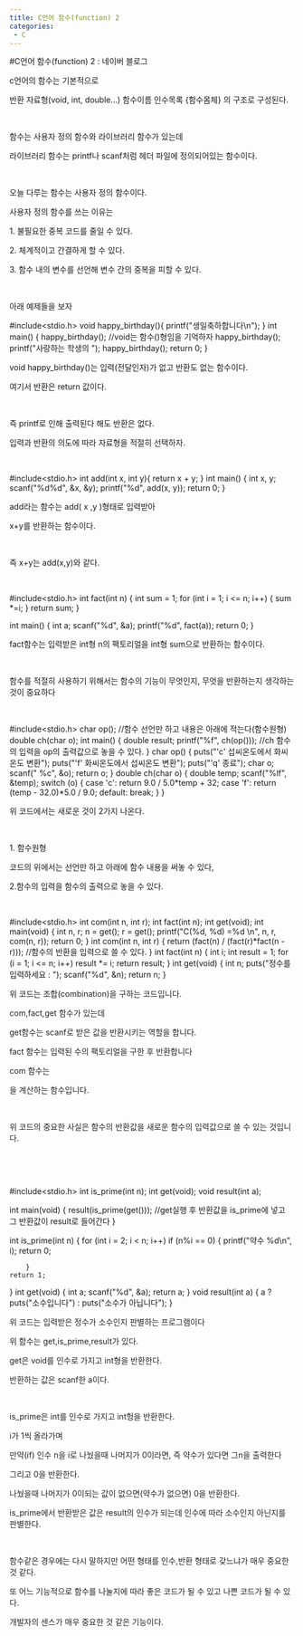 ```yaml
---
title: C언어 함수(function) 2
categories:
 - C
---
```

#C언어 함수(function) 2 : 네이버 블로그
<div class="wrap_rabbit pcol2 _param(1) _postViewArea221521725259" id="post-view221521725259">
<!-- Rabbit HTML --><div class="se-viewer se-theme-default" lang="ko-KR">
<!-- SE_DOC_HEADER_END -->
<div class="se-main-container">
<div class="se-component se-text se-l-default" id="SE-40f8aa43-851d-40f7-97e6-4f924681ab81">
<div class="se-component-content">
<div class="se-section se-section-text se-l-default">
<div class="se-module se-module-text"><!-- SE-TEXT { --><p class="se-text-paragraph se-text-paragraph-align-" id="SE-085d00d3-4c28-4364-8ea4-b9878ce1520c" style=""><span class="se-fs- se-ff-" id="SE-e8a9f48e-c1ee-48e5-9f64-e03c35a3397c" style="">c언어의 함수는 기본적으로</span></p><!-- } SE-TEXT --><!-- SE-TEXT { --><p class="se-text-paragraph se-text-paragraph-align-" id="SE-f1f91a76-75b7-4289-9dd7-c4764074ab36" style=""><span class="se-fs- se-ff-" id="SE-ed082aa0-17f8-468d-80a7-a1785a5a57f3" style="">반환 자료형(void, int, double...) 함수이름 인수목록 {함수몸체} 의 구조로 구성된다.</span></p><!-- } SE-TEXT --><!-- SE-TEXT { --><p class="se-text-paragraph se-text-paragraph-align-" id="SE-7d68cab0-6d95-4603-8e5e-08daf0306646" style=""><span class="se-fs- se-ff-" id="SE-544d358a-0302-4203-a033-971f6376416a" style="">​</span></p><!-- } SE-TEXT --><!-- SE-TEXT { --><p class="se-text-paragraph se-text-paragraph-align-" id="SE-adfabbfa-ab41-4c7a-a23a-7b52ffe42699" style=""><span class="se-fs- se-ff-" id="SE-d5415402-3fb9-4ea6-9a28-97677032494f" style="">함수는 사용자 정의 함수와 라이브러리 함수가 있는데</span></p><!-- } SE-TEXT --><!-- SE-TEXT { --><p class="se-text-paragraph se-text-paragraph-align-" id="SE-09928420-15c8-4db6-a0f1-4090778af87f" style=""><span class="se-fs- se-ff-" id="SE-171c0327-2e01-42d9-b8a7-bff160ba18ae" style="">라이브러리 함수는 printf나 scanf처럼 헤더 파일에 정의되어있는 함수이다.</span></p><!-- } SE-TEXT --><!-- SE-TEXT { --><p class="se-text-paragraph se-text-paragraph-align-" id="SE-23143dcc-b414-4e15-8503-c09d0de57e3a" style=""><span class="se-fs- se-ff-" id="SE-87dab270-7bc1-4ede-9ee5-f61389052fc4" style="">​</span></p><!-- } SE-TEXT --><!-- SE-TEXT { --><p class="se-text-paragraph se-text-paragraph-align-" id="SE-8262fb68-34b3-4aad-9824-83f061c33bbf" style=""><span class="se-fs- se-ff-" id="SE-d96a86c9-ee25-4ceb-a0ea-d4f0438f16ad" style="">오늘 다루는 함수는 사용자 정의 함수이다.</span></p><!-- } SE-TEXT --><!-- SE-TEXT { --><p class="se-text-paragraph se-text-paragraph-align-" id="SE-a5296187-08b0-43a4-a64f-46af79ce95ec" style=""><span class="se-fs- se-ff-" id="SE-6f2607ba-e9c5-493a-a2cd-52ca068ce9aa" style="">사용자 정의 함수를 쓰는 이유는</span></p><!-- } SE-TEXT --><!-- SE-TEXT { --><p class="se-text-paragraph se-text-paragraph-align-" id="SE-4b0ee6e3-4d12-4f96-8fd3-f117fa27e023" style=""><span class="se-fs- se-ff-" id="SE-1d4e7a40-8384-4542-8100-cb748ddaf9fb" style="">1. 불필요한 중복 코드를 줄일 수 있다.</span></p><!-- } SE-TEXT --><!-- SE-TEXT { --><p class="se-text-paragraph se-text-paragraph-align-" id="SE-60417a28-e62c-4a5b-ba69-b74f726ad3ad" style=""><span class="se-fs- se-ff-" id="SE-6c507642-0643-4f95-902e-197d18482bab" style="">2. 체계적이고 간결하게 할 수 있다.</span></p><!-- } SE-TEXT --><!-- SE-TEXT { --><p class="se-text-paragraph se-text-paragraph-align-" id="SE-280bfa73-0252-4005-9ece-5c7425aee9e5" style=""><span class="se-fs- se-ff-" id="SE-46edf725-ff5e-44b9-9259-cdfd08d1b1ef" style="">3. 함수 내의 변수를 선언해 변수 간의 중복을 피할 수 있다.</span></p><!-- } SE-TEXT --><!-- SE-TEXT { --><p class="se-text-paragraph se-text-paragraph-align-" id="SE-b0c63f4d-f823-415c-ba93-77bb7e181d3c" style=""><span class="se-fs- se-ff-" id="SE-6add96dc-f4e6-441a-bb25-164234d2e9ff" style="">​</span></p><!-- } SE-TEXT --><!-- SE-TEXT { --><p class="se-text-paragraph se-text-paragraph-align-" id="SE-d9cf5ea6-11ae-4a96-ad36-d4d175b62ac2" style=""><span class="se-fs- se-ff-" id="SE-93ec9695-cd1c-4900-aa50-2109bd147bbb" style="">아래 예제들을 보자</span></p><!-- } SE-TEXT --></div>
</div>
</div>
</div> <div class="se-component se-code se-l-default" id="SE-efca9aa8-1c28-4ab0-8f0c-109e75b8ec01">
<div class="se-component-content">
<div class="se-section se-section-code se-l-default">
<div class="se-module se-module-code se-fs-fs13">
<div class="se-code-source">
<div class="__se_code_view language-javascript">#include&lt;stdio.h&gt;
void happy_birthday(){
	printf("생일축하합니다\n");
}
int main() {
	happy_birthday(); //void는 함수()형임을 기억하자
	happy_birthday();
	printf("사랑하는 학생의 ");
	happy_birthday();
	return 0;
}</div>
</div>
</div>
</div>
</div>
<script class="__se_module_data" data-module='{"type":"v2_code", "id" : "SE-efca9aa8-1c28-4ab0-8f0c-109e75b8ec01"}' type="text/data"></script>
</div> <div class="se-component se-text se-l-default" id="SE-ed6c3c1b-941a-4ae4-b2c4-79264c991d29">
<div class="se-component-content">
<div class="se-section se-section-text se-l-default">
<div class="se-module se-module-text"><!-- SE-TEXT { --><p class="se-text-paragraph se-text-paragraph-align-" id="SE-f29bb2dc-0570-4d68-9a56-652fa389f645" style=""><span class="se-fs- se-ff-" id="SE-a9f4f462-dca9-4777-adc5-7cb2c0333880" style="">void happy_birthday()는 입력(전달인자)가 없고 반환도 없는 함수이다.</span></p><!-- } SE-TEXT --><!-- SE-TEXT { --><p class="se-text-paragraph se-text-paragraph-align-" id="SE-95101baf-f55d-43ce-8cb7-d7e55ddd6ed1" style=""><span class="se-fs- se-ff-" id="SE-e3685d96-3615-4865-a2f8-f860c4f88f11" style="">여기서 반환은 return 값이다.</span></p><!-- } SE-TEXT --><!-- SE-TEXT { --><p class="se-text-paragraph se-text-paragraph-align-" id="SE-ef91af2b-7f5f-4939-868c-9501002594da" style=""><span class="se-fs- se-ff-" id="SE-c00d2b37-2f39-42b7-b89e-ff8d0b98cc28" style="">​</span></p><!-- } SE-TEXT --><!-- SE-TEXT { --><p class="se-text-paragraph se-text-paragraph-align-" id="SE-8bc650b4-a0dd-4578-ac51-71bdbfe5d2a5" style=""><span class="se-fs- se-ff-" id="SE-9b05c26c-0330-46ff-8fd0-29554db926b0" style="">즉 printf로 인해 출력된다 해도 반환은 없다.</span></p><!-- } SE-TEXT --><!-- SE-TEXT { --><p class="se-text-paragraph se-text-paragraph-align-" id="SE-d2476c82-d186-4d25-829b-199bcc88ee8e" style=""><span class="se-fs- se-ff-" id="SE-c864465a-f3d1-4c85-b45f-307673231ca7" style="">입력과 반환의 의도에 따라 자료형을 적절히 선택하자.</span></p><!-- } SE-TEXT --><!-- SE-TEXT { --><p class="se-text-paragraph se-text-paragraph-align-" id="SE-6a106cfb-1714-4fe7-9012-116c40f2c31e" style=""><span class="se-fs- se-ff-" id="SE-7b20d9db-8af5-4ec6-ac47-942c0add24f6" style="">​</span></p><!-- } SE-TEXT --></div>
</div>
</div>
</div> <div class="se-component se-code se-l-default" id="SE-2df2a1fe-d732-44e8-9634-2e38d90cb92f">
<div class="se-component-content">
<div class="se-section se-section-code se-l-default">
<div class="se-module se-module-code se-fs-fs13">
<div class="se-code-source">
<div class="__se_code_view language-javascript">#include&lt;stdio.h&gt;
int add(int x, int y){
	return x + y;
}
int main() {
	int x, y;
	scanf("%d%d", &amp;x, &amp;y);
	printf("%d", add(x, y));
	return 0;
}
</div>
</div>
</div>
</div>
</div>
<script class="__se_module_data" data-module='{"type":"v2_code", "id" : "SE-2df2a1fe-d732-44e8-9634-2e38d90cb92f"}' type="text/data"></script>
</div> <div class="se-component se-text se-l-default" id="SE-564736fc-556f-4f89-a2a1-1e8f7b29697f">
<div class="se-component-content">
<div class="se-section se-section-text se-l-default">
<div class="se-module se-module-text"><!-- SE-TEXT { --><p class="se-text-paragraph se-text-paragraph-align-" id="SE-badff828-4dfc-4f0d-95f4-83693ad4e9d8" style=""><span class="se-fs- se-ff-" id="SE-42298666-7089-40e1-b58b-76734f8bc058" style="">add라는 함수는 add(  x ,y  )형태로 입력받아</span></p><!-- } SE-TEXT --><!-- SE-TEXT { --><p class="se-text-paragraph se-text-paragraph-align-" id="SE-cb7be066-0e5d-4b9d-b861-cf3e50bdc654" style=""><span class="se-fs- se-ff-" id="SE-555fef95-88b4-4ada-90e7-a1412c41cf18" style="">x+y를 반환하는 함수이다.</span></p><!-- } SE-TEXT --><!-- SE-TEXT { --><p class="se-text-paragraph se-text-paragraph-align-" id="SE-4d2c4f08-2d3d-4644-99c7-aaaebbfdae7e" style=""><span class="se-fs- se-ff-" id="SE-ed5af18f-fccc-44c6-9948-7c4dc6d78c68" style="">​</span></p><!-- } SE-TEXT --><!-- SE-TEXT { --><p class="se-text-paragraph se-text-paragraph-align-" id="SE-a604a049-3a2b-4945-9ccc-51546916d8c2" style=""><span class="se-fs- se-ff-" id="SE-c35d88a2-5b22-41fd-afcb-ab0573a76844" style="">즉 x+y는 add(x,y)와 같다.</span></p><!-- } SE-TEXT --><!-- SE-TEXT { --><p class="se-text-paragraph se-text-paragraph-align-" id="SE-6c34d3fb-a7aa-4b87-9e0d-8e58be283762" style=""><span class="se-fs- se-ff-" id="SE-4014a909-47df-40e2-b896-52d37ef14b3f" style="">​</span></p><!-- } SE-TEXT --></div>
</div>
</div>
</div> <div class="se-component se-code se-l-default" id="SE-e5e19a3f-7627-42da-a5e7-e882a7fb0487">
<div class="se-component-content">
<div class="se-section se-section-code se-l-default">
<div class="se-module se-module-code se-fs-fs13">
<div class="se-code-source">
<div class="__se_code_view language-javascript">#include&lt;stdio.h&gt;
int fact(int n) {
	int sum = 1;
	for (int i = 1; i &lt;= n; i++)
	{
		sum *=i;
	}
	return sum;
}

int main() {
	int a;
	scanf("%d", &amp;a);
	printf("%d", fact(a));
	return 0;
}</div>
</div>
</div>
</div>
</div>
<script class="__se_module_data" data-module='{"type":"v2_code", "id" : "SE-e5e19a3f-7627-42da-a5e7-e882a7fb0487"}' type="text/data"></script>
</div> <div class="se-component se-text se-l-default" id="SE-2fea5cb8-a669-4161-a713-26e6746e2797">
<div class="se-component-content">
<div class="se-section se-section-text se-l-default">
<div class="se-module se-module-text"><!-- SE-TEXT { --><p class="se-text-paragraph se-text-paragraph-align-" id="SE-afbc84a2-761f-4801-b8b9-80b2563a2d28" style=""><span class="se-fs- se-ff-" id="SE-c626f63e-d8dd-4da4-a9e8-888c5de10489" style="">fact함수는 입력받은 int형 n의 팩토리얼을 int형 sum으로 반환하는 함수이다.</span></p><!-- } SE-TEXT --><!-- SE-TEXT { --><p class="se-text-paragraph se-text-paragraph-align-" id="SE-9364e211-f3a1-48c1-886a-089ac0cb3da7" style=""><span class="se-fs- se-ff-" id="SE-f0ccc8c3-8de4-4c1b-a656-942eb57932f3" style="">​</span></p><!-- } SE-TEXT --><!-- SE-TEXT { --><p class="se-text-paragraph se-text-paragraph-align-" id="SE-ae9e630e-5805-4c51-a433-23c768132a0f" style=""><span class="se-fs- se-ff-" id="SE-b7fe2ece-3db1-42df-a9bc-f4dea572dd45" style="">함수를 적절히 사용하기 위해서는 함수의 기능이 무엇인지, 무엇을 반환하는지 생각하는 것이 중요하다</span></p><!-- } SE-TEXT --><!-- SE-TEXT { --><p class="se-text-paragraph se-text-paragraph-align-" id="SE-dcf7f40b-26f4-4fdd-8739-f90ff49de57e" style=""><span class="se-fs- se-ff-" id="SE-4d436ef3-2e38-4363-b67d-6e7c82c00b5d" style="">​</span></p><!-- } SE-TEXT --></div>
</div>
</div>
</div> <div class="se-component se-code se-l-default" id="SE-b623d0ab-8eb0-477e-9acb-80dc3226140c">
<div class="se-component-content">
<div class="se-section se-section-code se-l-default">
<div class="se-module se-module-code se-fs-fs13">
<div class="se-code-source">
<div class="__se_code_view language-javascript">#include&lt;stdio.h&gt;
char op(); //함수 선언만 하고 내용은 아래에 적는다(함수원형)
double ch(char o);
int main() {
	double result;
	printf("%f", ch(op())); //ch 함수의 입력을 op의 출력값으로 놓을 수 있다.
}
char op() {
	puts("'c' 섭씨온도에서 화씨온도 변환");
	puts("'f' 화씨온도에서 섭씨온도 변환");
	puts("'q' 종료");
	char o;
	scanf(" %c", &amp;o);
	return o;
}
double ch(char o) {
	double temp;
	scanf("%lf", &amp;temp);
	switch (o)
	{
	case 'c':
		return 9.0 / 5.0*temp + 32;
	case 'f':
		return (temp - 32.0)*5.0 / 9.0;
	default:
		break;
	}
}</div>
</div>
</div>
</div>
</div>
<script class="__se_module_data" data-module='{"type":"v2_code", "id" : "SE-b623d0ab-8eb0-477e-9acb-80dc3226140c"}' type="text/data"></script>
</div> <div class="se-component se-text se-l-default" id="SE-2ce65db5-27f8-4410-899c-71f7d13896f0">
<div class="se-component-content">
<div class="se-section se-section-text se-l-default">
<div class="se-module se-module-text"><!-- SE-TEXT { --><p class="se-text-paragraph se-text-paragraph-align-" id="SE-af21fd06-7dbf-4203-a528-0e1aebfb3910" style=""><span class="se-fs- se-ff-" id="SE-6fa359d4-e81b-4248-84d6-83f0f93eb7a7" style="">위 코드에서는 새로운 것이 2가지 나온다.</span></p><!-- } SE-TEXT --><!-- SE-TEXT { --><p class="se-text-paragraph se-text-paragraph-align-" id="SE-126f0894-8ed7-4458-94d5-ab98d832dafa" style=""><span class="se-fs- se-ff-" id="SE-936cec60-8f8c-420f-99e0-3dd88ae61029" style="">​</span></p><!-- } SE-TEXT --><!-- SE-TEXT { --><p class="se-text-paragraph se-text-paragraph-align-" id="SE-abaf4865-df28-4559-baad-2fc466880510" style=""><span class="se-fs- se-ff-" id="SE-ae4afb17-0c53-4f3c-960a-d415707c686a" style="">1. 함수원형</span></p><!-- } SE-TEXT --><!-- SE-TEXT { --><p class="se-text-paragraph se-text-paragraph-align-" id="SE-991b1e63-d21e-42ce-b637-3d069ec5abee" style=""><span class="se-fs- se-ff-" id="SE-efe9619e-6e81-4904-9d5d-e8ed601f31a8" style="">코드의 위에서는 선언만 하고 아래에 함수 내용을 써놓 수 있다,</span></p><!-- } SE-TEXT --><!-- SE-TEXT { --><p class="se-text-paragraph se-text-paragraph-align-" id="SE-272fca51-3f86-41c9-a125-08893308d431" style=""><span class="se-fs- se-ff-" id="SE-6024828a-7307-434d-a862-34af0365066b" style="">2.함수의 입력을 함수의 출력으로 놓을 수 있다.</span></p><!-- } SE-TEXT --><!-- SE-TEXT { --><p class="se-text-paragraph se-text-paragraph-align-" id="SE-2db862dc-2303-4424-9d67-b84f6cfece24" style=""><span class="se-fs- se-ff-" id="SE-de60a6e2-113b-452c-af75-4e7d638843b5" style="">​</span></p><!-- } SE-TEXT --></div>
</div>
</div>
</div> <div class="se-component se-code se-l-default" id="SE-48e92331-5d9e-4529-b7b9-a41290afe8d1">
<div class="se-component-content">
<div class="se-section se-section-code se-l-default">
<div class="se-module se-module-code se-fs-fs13">
<div class="se-code-source">
<div class="__se_code_view language-javascript">#include&lt;stdio.h&gt;
int com(int n, int r);
int fact(int n);
int get(void);
int main(void) {
	int n, r;
	n = get();
	r = get();
	printf("C(%d, %d) =%d \n", n, r, com(n, r));
	return 0;
}
int com(int n, int r) {
	return (fact(n) / (fact(r)*fact(n - r))); //함수의 반환을 입력으로 쓸 수 있다.
}
int fact(int n) {
	int i;
	int result = 1;
	for (i = 1; i &lt;= n; i++)
		result *= i;
	return result;
}
int get(void) {
	int n;
	puts("정수를 입력하세요 : ");
	scanf("%d", &amp;n);
	return n;
}</div>
</div>
</div>
</div>
</div>
<script class="__se_module_data" data-module='{"type":"v2_code", "id" : "SE-48e92331-5d9e-4529-b7b9-a41290afe8d1"}' type="text/data"></script>
</div> <div class="se-component se-text se-l-default" id="SE-ac24ae00-4349-46ec-bb9b-ea93b56db870">
<div class="se-component-content">
<div class="se-section se-section-text se-l-default">
<div class="se-module se-module-text"><!-- SE-TEXT { --><p class="se-text-paragraph se-text-paragraph-align-" id="SE-978e1e81-5afb-4e94-b10a-7279e0e29c09" style=""><span class="se-fs- se-ff-" id="SE-a60854cf-c5e3-4c56-bdcc-08218d624aa3" style="">위 코드는 조합(</span><span class="se-fs-fs16 se-ff-system se-style-unset" id="SE-d135e086-3c2a-4947-977f-c8edddb12929" style="color:#222222;background-color:#ffffff;">combination)을 구하는 코드입니다.</span></p><!-- } SE-TEXT --><!-- SE-TEXT { --><p class="se-text-paragraph se-text-paragraph-align-" id="SE-2c1a95dc-862e-4aee-a88d-87f443fb8600" style=""><span class="se-fs-fs16 se-ff-system se-style-unset" id="SE-a2dd5d77-29a7-4b57-b5a6-54e73efff8fc" style="color:#222222;background-color:#ffffff;">com,fact,get 함수가 있는데</span></p><!-- } SE-TEXT --><!-- SE-TEXT { --><p class="se-text-paragraph se-text-paragraph-align-" id="SE-267c4992-eaee-470c-85ab-d2c46d261d65" style=""><span class="se-fs-fs16 se-ff-system se-style-unset" id="SE-f48dd903-900e-47ec-85fd-c05aa05c85e8" style="color:#222222;background-color:#ffffff;">get함수는 scanf로 받은 값을 반환시키는 역할을 합니다.</span></p><!-- } SE-TEXT --><!-- SE-TEXT { --><p class="se-text-paragraph se-text-paragraph-align-" id="SE-b5e423e1-9d61-4185-8f13-d4264185bb4d" style=""><span class="se-fs-fs16 se-ff-system se-style-unset" id="SE-a2f0bc31-336a-42a5-87c1-cd4c68ff1431" style="color:#222222;background-color:#ffffff;">fact 함수는 입력된 수의 팩토리얼을 구한 후 반환합니다</span></p><!-- } SE-TEXT --><!-- SE-TEXT { --><p class="se-text-paragraph se-text-paragraph-align-" id="SE-bc6bccba-a73a-4ac9-a1e4-f731345542ce" style=""><span class="se-fs-fs16 se-ff-system se-style-unset" id="SE-44cca4dc-41cc-4738-b5c7-3fd202d46426" style="color:#222222;background-color:#ffffff;">com 함수는 </span></p><!-- } SE-TEXT --></div>
</div>
</div>
</div> <div class="se-component se-formula se-l-default" id="SE-e91336b2-e9c0-4da4-b9e2-8ce6509bf887">
<div class="se-component-content">
<div class="se-section se-section-formula se-l-default se-section-align-">
<div class="se-module se-module-formula __se_formula"></div>
</div>
</div>
<script class="__se_module_data" data-module='{"type":"v2_formula", "id" :"SE-e91336b2-e9c0-4da4-b9e2-8ce6509bf887", "data" : { "fontSizeCode" : "fs15", "html": "\u003Cdiv class=\"lama-viewer\" style=\"font-size: 15px;\"\u003E\u003Cdiv class=\"mq-math-mode-wrapper\"\u003E\u003Cdiv class=\"mq-math-mode\" style=\"display: block;\"\u003E\u003Cspan class=\"mq-selectable\"\u003E$\\frac{n!}{r!\\left(n-r\\right)!}$\u003C/span\u003E\u003Cspan class=\"mq-root-block mq-hasCursor\"\u003E\u003Cspan class=\"mq-fraction mq-non-leaf\"\u003E\u003Cspan class=\"mq-numerator\"\u003E\u003Cvar\u003En\u003C/var\u003E\u003Cspan\u003E!\u003C/span\u003E\u003C/span\u003E\u003Cspan class=\"mq-divider\"\u003E\u003C/span\u003E\u003Cspan class=\"mq-denominator\"\u003E\u003Cvar\u003Er\u003C/var\u003E\u003Cspan\u003E!\u003C/span\u003E\u003Cspan class=\"mq-non-leaf\"\u003E\u003Cspan class=\"mq-scaled mq-paren\" style=\"transform: scale(0.993237, 1.15942);\"\u003E(\u003C/span\u003E\u003Cspan class=\"mq-non-leaf\"\u003E\u003Cvar\u003En\u003C/var\u003E\u003Cspan class=\"mq-binary-operator\"\u003E−\u003C/span\u003E\u003Cvar\u003Er\u003C/var\u003E\u003C/span\u003E\u003Cspan class=\"mq-scaled mq-paren\" style=\"transform: scale(0.993237, 1.15942);\"\u003E)\u003C/span\u003E\u003C/span\u003E\u003Cspan\u003E!\u003C/span\u003E\u003C/span\u003E\u003Cspan style=\"display:inline-block;width:0\"\u003E​\u003C/span\u003E\u003C/span\u003E\u003Cspan class=\"mq-cursor\"\u003E​\u003C/span\u003E\u003C/span\u003E\u003C/div\u003E\u003C/div\u003E\u003C/div\u003E", "thumbnail" : {"@ctype":"thumbnail","src":"https://blogfiles.pstatic.net/MjAxOTA0MjRfMTM5/MDAxNTU2MDk2NzE1NDA2.4GAoOwqwU_WJRRuG_x7xX9OIFt_I1InLcFe1OlOiRtwg.v8OI4c7qfzofO5D5Ok0OJMaQsWdGVetTy3aPTjjiqPgg.PNG.dls32208/modifiedImg0.png","width":102,"height":81} }}' type="text/data"></script>
</div> <div class="se-component se-text se-l-default" id="SE-57443b46-53c3-4cd8-a661-51c3910049a5">
<div class="se-component-content">
<div class="se-section se-section-text se-l-default">
<div class="se-module se-module-text"><!-- SE-TEXT { --><p class="se-text-paragraph se-text-paragraph-align-" id="SE-5d26fe4c-3db1-460b-8f5f-463ccdefa358" style=""><span class="se-fs-fs16 se-ff-system se-style-unset" id="SE-1490fe85-2d1b-4984-b033-78c59c2f3359" style="color:#222222;background-color:#ffffff;">을 계산하는 함수입니다.</span></p><!-- } SE-TEXT --><!-- SE-TEXT { --><p class="se-text-paragraph se-text-paragraph-align-" id="SE-e866d02e-29cf-4203-84f1-d82baa05dac1" style=""><span class="se-fs-fs16 se-ff-system se-style-unset" id="SE-1ea29487-7523-4528-a745-196823edfce5" style="color:#222222;background-color:#ffffff;">​</span></p><!-- } SE-TEXT --><!-- SE-TEXT { --><p class="se-text-paragraph se-text-paragraph-align-" id="SE-3443836d-d8fa-4030-937e-5af45e0edf40" style=""><span class="se-fs-fs16 se-ff-system se-style-unset" id="SE-e6c48956-e2d5-4b0d-994d-0ca521d4baed" style="color:#222222;background-color:#ffffff;">위 코드의 중요한 사실은 함수의 반환값을 새로운 함수의 입력값으로 쓸 수 있는 것입니다.</span></p><!-- } SE-TEXT --><!-- SE-TEXT { --><p class="se-text-paragraph se-text-paragraph-align-" id="SE-fa67674f-9644-4f6b-b96a-32b3d55e60a4" style=""><span class="se-fs-fs16 se-ff-system se-style-unset" id="SE-6018d2a8-fe5d-4b5f-abe8-e1c072ce9781" style="color:#222222;background-color:#ffffff;">​</span></p><!-- } SE-TEXT --><!-- SE-TEXT { --><p class="se-text-paragraph se-text-paragraph-align-" id="SE-385f9719-1cd2-4088-80b6-f927b20dc9d5" style=""><span class="se-fs-fs16 se-ff-system se-style-unset" id="SE-ba30b7ea-8e4f-4a01-8830-dab84bf0e85d" style="color:#222222;background-color:#ffffff;">​</span></p><!-- } SE-TEXT --></div>
</div>
</div>
</div> <div class="se-component se-code se-l-default" id="SE-a995bc90-2dcb-4b2e-b2f1-0ad6679a26af">
<div class="se-component-content">
<div class="se-section se-section-code se-l-default">
<div class="se-module se-module-code se-fs-fs13">
<div class="se-code-source">
<div class="__se_code_view language-javascript">#include&lt;stdio.h&gt;
int is_prime(int n);
int get(void);
void result(int a);

int main(void) {
	result(is_prime(get())); //get실행 후 반환값을 is_prime에 넣고 그 반환값이 result로 들어간다
}

int is_prime(int n) {
	for (int i = 2; i &lt; n; i++)
		if (n%i == 0) {
			printf("약수 %d\n", i);
			return 0;

		}
	return 1;
}
int get(void) {
	int a;
	scanf("%d", &amp;a);
	return a;
}
void result(int a) {
	a ? puts("소수입니다") : puts("소수가 아닙니다");
}</div>
</div>
</div>
</div>
</div>
<script class="__se_module_data" data-module='{"type":"v2_code", "id" : "SE-a995bc90-2dcb-4b2e-b2f1-0ad6679a26af"}' type="text/data"></script>
</div> <div class="se-component se-text se-l-default" id="SE-19b242d4-a941-49ac-9a32-ef0923a7f204">
<div class="se-component-content">
<div class="se-section se-section-text se-l-default">
<div class="se-module se-module-text"><!-- SE-TEXT { --><p class="se-text-paragraph se-text-paragraph-align-" id="SE-7df4dbdb-3ec8-4efe-af49-c1829832b3aa" style=""><span class="se-fs-fs16 se-ff-system se-style-unset" id="SE-69140582-b500-4c99-bddf-9efbf98fdb5e" style="color:#222222;background-color:#ffffff;">위 코드는 입력받은 정수가 소수인지 판별하는 프로그램이다</span></p><!-- } SE-TEXT --><!-- SE-TEXT { --><p class="se-text-paragraph se-text-paragraph-align-" id="SE-bd217472-2193-407d-9d72-8bbf3be105d5" style=""><span class="se-fs-fs16 se-ff-system se-style-unset" id="SE-200157d6-097e-421d-a029-5b74e3dba817" style="color:#222222;background-color:#ffffff;">위 함수는 get,is_prime,result가 있다.</span></p><!-- } SE-TEXT --><!-- SE-TEXT { --><p class="se-text-paragraph se-text-paragraph-align-" id="SE-7982ad2b-d5d9-43bb-8f12-7f70d9f995af" style=""><span class="se-fs-fs16 se-ff-system se-style-unset" id="SE-f12c2b0e-939f-4597-9938-961b9b935e9f" style="color:#222222;background-color:#ffffff;">get은 void를 인수로 가지고 int형을 반환한다.</span></p><!-- } SE-TEXT --><!-- SE-TEXT { --><p class="se-text-paragraph se-text-paragraph-align-" id="SE-9d916a9b-e159-463c-a8e9-87ae4367cc89" style=""><span class="se-fs-fs16 se-ff-system se-style-unset" id="SE-19e6b01c-64fd-4b0f-b4a0-6b89892093f1" style="color:#222222;background-color:#ffffff;">반환하는 값은 scanf한 a이다.</span></p><!-- } SE-TEXT --><!-- SE-TEXT { --><p class="se-text-paragraph se-text-paragraph-align-" id="SE-79fc09a6-b791-42df-b3b4-38005daed778" style=""><span class="se-fs-fs16 se-ff-system se-style-unset" id="SE-cc6e5e3f-75bd-4c6a-8143-d20ddf036506" style="color:#222222;background-color:#ffffff;">​</span></p><!-- } SE-TEXT --><!-- SE-TEXT { --><p class="se-text-paragraph se-text-paragraph-align-" id="SE-32c1d8e6-d76a-43a0-b8d3-5cfccd8de16e" style=""><span class="se-fs-fs16 se-ff-system se-style-unset" id="SE-1b3dae6b-94f1-4d5f-b0df-d87ee4c8f5bf" style="color:#222222;background-color:#ffffff;">is_prime은 int를 인수로 가지고 int헝을 반환한다.</span></p><!-- } SE-TEXT --><!-- SE-TEXT { --><p class="se-text-paragraph se-text-paragraph-align-" id="SE-56884af0-54df-477f-8bd4-f1023a14952d" style=""><span class="se-fs-fs16 se-ff-system se-style-unset" id="SE-c45681d9-7bd8-4d8b-9991-e46235bffb78" style="color:#222222;background-color:#ffffff;">i가 1씩 올라가며 </span></p><!-- } SE-TEXT --><!-- SE-TEXT { --><p class="se-text-paragraph se-text-paragraph-align-" id="SE-5d0fda82-d6b5-47a8-9348-e404880459f7" style=""><span class="se-fs-fs16 se-ff-system se-style-unset" id="SE-58c2e670-51bd-4254-8879-77fa7e6ca5cf" style="color:#222222;background-color:#ffffff;">만약(if) 인수 n을 i로 나눴을때 나머지가 0이라면, 즉 약수가 있다면 그n을 출력한다</span></p><!-- } SE-TEXT --><!-- SE-TEXT { --><p class="se-text-paragraph se-text-paragraph-align-" id="SE-8a33a20a-db53-47cb-9e7b-7aa43adeba17" style=""><span class="se-fs-fs16 se-ff-system se-style-unset" id="SE-49a4ef57-7219-43ff-b575-cf26fcd0db0a" style="color:#222222;background-color:#ffffff;">그리고 0을 반환한다.</span></p><!-- } SE-TEXT --><!-- SE-TEXT { --><p class="se-text-paragraph se-text-paragraph-align-" id="SE-437a60b3-414d-402d-a17f-e80d4fb3567f" style=""><span class="se-fs-fs16 se-ff-system se-style-unset" id="SE-6ba8f046-01f1-4db9-b0b5-72fd27be348e" style="color:#222222;background-color:#ffffff;">나눴을때 나머지가 0이되는 값이 없으면(약수가 없으면) 0을 반환한다.</span></p><!-- } SE-TEXT --><!-- SE-TEXT { --><p class="se-text-paragraph se-text-paragraph-align-" id="SE-ddc75304-5860-4719-848e-fedf25e41b82" style=""><span class="se-fs-fs16 se-ff-system se-style-unset" id="SE-dd8b5bfb-a7a6-45e2-98be-bdd22d126ae1" style="color:#222222;background-color:#ffffff;">is_prime에서 반환받은 값은 result의 인수가 되는데 인수에 따라 소수인지 아닌지를 판별한다.</span></p><!-- } SE-TEXT --><!-- SE-TEXT { --><p class="se-text-paragraph se-text-paragraph-align-" id="SE-1824e42e-99d4-4709-a839-bb152b9aa624" style=""><span class="se-fs-fs16 se-ff-system se-style-unset" id="SE-4c53d409-bd97-414e-8fe1-51a5fcf73abb" style="color:#222222;background-color:#ffffff;">​</span></p><!-- } SE-TEXT --><!-- SE-TEXT { --><p class="se-text-paragraph se-text-paragraph-align-" id="SE-042e7640-b414-4793-8aab-1613629cfb05" style=""><span class="se-fs-fs16 se-ff-system se-style-unset" id="SE-f8552f7d-2ef1-488e-bf45-917a12452d35" style="color:#222222;background-color:#ffffff;">함수같은 경우에는 다시 말하지만 어떤 형태를 인수,반환 형태로 갖느냐가 매우 중요한 것 같다.</span></p><!-- } SE-TEXT --><!-- SE-TEXT { --><p class="se-text-paragraph se-text-paragraph-align-" id="SE-b2eae8ca-6601-4674-b867-20b1c631d8da" style=""><span class="se-fs-fs16 se-ff-system se-style-unset" id="SE-5a65f514-891a-4100-abe6-93ff7102ee04" style="color:#222222;background-color:#ffffff;">또 어느 기능적으로 함수를 나눌지에 따라 좋은 코드가 될 수 있고 나쁜 코드가 될 수 있다.</span></p><!-- } SE-TEXT --><!-- SE-TEXT { --><p class="se-text-paragraph se-text-paragraph-align-" id="SE-d07e89da-27ce-405e-85d4-a9b6e74cec24" style=""><span class="se-fs-fs16 se-ff-system se-style-unset" id="SE-648462c7-c0b0-4690-9a3c-0ac8b156e7f2" style="color:#222222;background-color:#ffffff;">개발자의 센스가 매우 중요한 것 같은 기능이다. </span></p><!-- } SE-TEXT --><!-- SE-TEXT { --><p class="se-text-paragraph se-text-paragraph-align-" id="SE-54e94634-f32f-4571-a23a-e317278501bc" style=""><span class="se-fs-fs16 se-ff-system se-style-unset" id="SE-6586123e-9157-4598-b5b1-8a480d272b9f" style="color:#222222;background-color:#ffffff;">​</span></p><!-- } SE-TEXT --><!-- SE-TEXT { --><p class="se-text-paragraph se-text-paragraph-align-" id="SE-876fd7ea-6b58-424e-a2fc-bbe7680478a2" style=""><span class="se-fs-fs16 se-ff-system se-style-unset" id="SE-0df66013-a2bc-4aef-9097-d84b18f44333" style="color:#222222;background-color:#ffffff;">​</span></p><!-- } SE-TEXT --></div>
</div>
</div>
</div> </div>
</div>
</div>